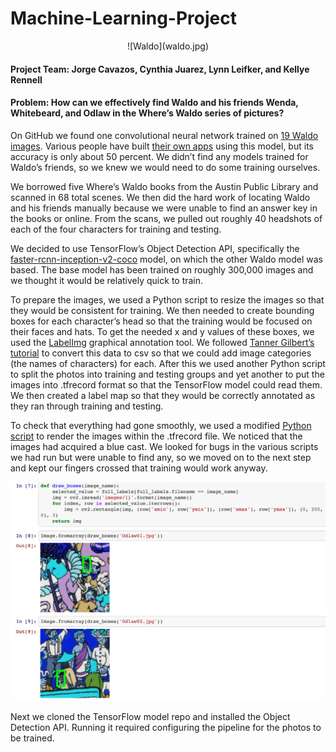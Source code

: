 # Machine-Learning-Project

<p align="center">
  ![Waldo](waldo.jpg)
</p>

#### **Project Team:** Jorge Cavazos, Cynthia Juarez, Lynn Leifker, and Kellye Rennell

#### **Problem:** How can we effectively find Waldo and his friends Wenda, Whitebeard, and Odlaw in the Where’s Waldo series of pictures?

On GitHub we found one convolutional neural network trained on [19 Waldo images](https://github.com/vc1492a/Hey-Waldo). Various people have built [their own apps](https://github.com/tadejmagajna/HereIsWally) using this model, but its accuracy is only about 50 percent. We didn’t find any models trained for Waldo’s friends, so we knew we would need to do some training ourselves.

We borrowed five Where’s Waldo books from the Austin Public Library and scanned in 68 total scenes. We then did the hard work of locating Waldo and his friends manually because we were unable to find an answer key in the books or online. From the scans, we pulled out roughly 40 headshots of each of the four characters for training and testing.

We decided to use TensorFlow’s Object Detection API, specifically the [faster-rcnn-inception-v2-coco](faster-rcnn-inception-v2-coco) model, on which the other Waldo model was based. The base model has been trained on roughly 300,000 images and we thought it would be relatively quick to train.

To prepare the images, we used a Python script to resize the images so that they would be consistent for training. We then needed to create bounding boxes for each character’s head so that the training would be focused on their faces and hats. To get the needed x and y values of these boxes, we used the [LabelImg](https://github.com/tzutalin/labelImg) graphical annotation tool. We followed [Tanner Gilbert’s tutorial](https://github.com/TannerGilbert/Tutorials/tree/master/Tensorflow%20Object%20Detection) to convert this data to csv so that we could add image categories (the names of characters) for each. After this we used another Python script to split the photos into training and testing groups and yet another to put the images into .tfrecord format so that the TensorFlow model could read them. We then created a label map so that they would be correctly annotated as they ran through training and testing.

To check that everything had gone smoothly, we used a modified [Python script](https://github.com/datitran/raccoon_dataset) to render the images within the .tfrecord file. We noticed that the images had acquired a blue cast. We looked for bugs in the various scripts we had run but were unable to find any, so we moved on to the next step and kept our fingers crossed that training would work anyway.

![notebook](notebook.png)

Next we cloned the TensorFlow model repo and installed the Object Detection API. Running it required configuring the pipeline for the photos to be trained. 
